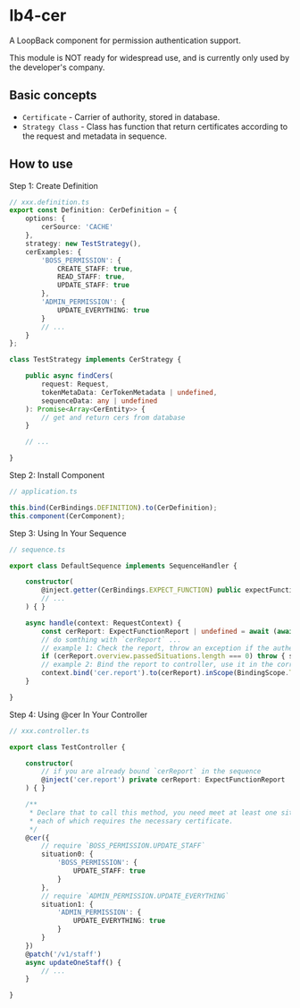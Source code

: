 # lb4-cer

A LoopBack component for permission authentication support.

This module is NOT ready for widespread use, and is currently only used by the developer's company.

## Basic concepts

- `Certificate` - Carrier of authority, stored in database.
- `Strategy Class` - Class has function that return certificates according to the request and metadata in sequence.

## How to use

Step 1: Create Definition

```ts
// xxx.definition.ts
export const Definition: CerDefinition = {
    options: {
        cerSource: 'CACHE'
    },
    strategy: new TestStrategy(),
    cerExamples: {
        'BOSS_PERMISSION': {
            CREATE_STAFF: true,
            READ_STAFF: true,
            UPDATE_STAFF: true
        },
        'ADMIN_PERMISSION': {
            UPDATE_EVERYTHING: true
        }
        // ...
    }
};

class TestStrategy implements CerStrategy {

    public async findCers(
        request: Request,
        tokenMetaData: CerTokenMetadata | undefined,
        sequenceData: any | undefined
    ): Promise<Array<CerEntity>> {
        // get and return cers from database
    }

    // ...

}
```

Step 2: Install Component

```ts
// application.ts

this.bind(CerBindings.DEFINITION).to(CerDefinition);
this.component(CerComponent);

```

Step 3: Using In Your Sequence

```ts
// sequence.ts

export class DefaultSequence implements SequenceHandler {

    constructor(
        @inject.getter(CerBindings.EXPECT_FUNCTION) public expectFunction: Getter<ExpectFunction>
        // ...
    ) { }

    async handle(context: RequestContext) {
        const cerReport: ExpectFunctionReport | undefined = await (await this.expectFunction())(request);
        // do somthing with `cerReport` ...
        // example 1: Check the report, throw an exception if the authentication fails
        if (cerReport.overview.passedSituations.length === 0) throw { statusCode: 401, message: '...' };
        // example 2: Bind the report to controller, use it in the corresponding method
        context.bind('cer.report').to(cerReport).inScope(BindingScope.TRANSIENT);
    }

}

```

Step 4: Using @cer In Your Controller

```ts
// xxx.controller.ts

export class TestController {

    constructor(
        // if you are already bound `cerReport` in the sequence
        @inject('cer.report') private cerReport: ExpectFunctionReport | undefined
    ) { }

    /**
     * Declare that to call this method, you need meet at least one situations (situation0 and situation1), 
     * each of which requires the necessary certificate.
     */
    @cer({
        // require `BOSS_PERMISSION.UPDATE_STAFF`
        situation0: {
            'BOSS_PERMISSION': {
                UPDATE_STAFF: true
            }
        },
        // require `ADMIN_PERMISSION.UPDATE_EVERYTHING`
        situation1: {
            'ADMIN_PERMISSION': {
                UPDATE_EVERYTHING: true
            }
        }
    })
    @patch('/v1/staff')
    async updateOneStaff() {
        // ...
    }

}

```
